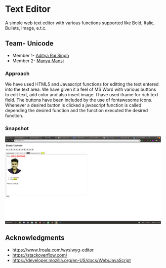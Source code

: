 # Text Editor

A simple web text editor with various functions supported like Bold, Italic, Bullets, Image, e.t.c.

## Team- Unicode

* Member 1-  [Aditya Raj Singh](https://github.com/AdityaRajSingh)
* Member 2-  [Manya Mansi](https://github.com/manya1998)

### Approach

We have used HTML5 and Javascript functions for editting the text entered into the text area.
We have given it a feel of MS Word with various buttons to edit text, add color and also insert image. I have used iframe for rich text field. The buttons have been included by the use of fontawesome icons. Whenever a desired button is clicked a javascript function is called depending the desired function and the function executed the desired function. 


### Snapshot

![alt text](https://github.com/AdityaRajSingh/DevHack-0.2/blob/master/task-3/submissions/Unicode/images/Snapshot.png)




## Acknowledgments

* https://www.froala.com/wysiwyg-editor
* https://stackoverflow.com/
* https://developer.mozilla.org/en-US/docs/Web/JavaScript

